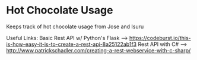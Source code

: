 # Hot Chocolate Usage
Keeps track of hot chocolate usage from Jose and Isuru


Useful Links:
Basic Rest API w/ Python's Flask --> https://codeburst.io/this-is-how-easy-it-is-to-create-a-rest-api-8a25122ab1f3
    Rest API with C# --> http://www.patrickschadler.com/creating-a-rest-webservice-with-c-sharp/
